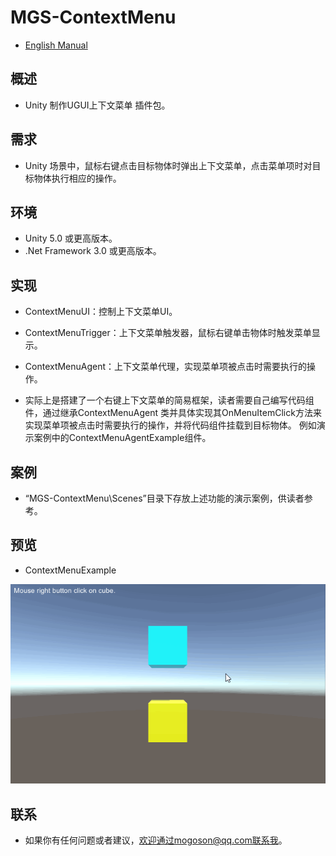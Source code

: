 ﻿# MGS-ContextMenu
- [English Manual](./README.md)

## 概述
- Unity 制作UGUI上下文菜单 插件包。

## 需求
- Unity 场景中，鼠标右键点击目标物体时弹出上下文菜单，点击菜单项时对目标物体执行相应的操作。

## 环境
- Unity 5.0 或更高版本。
- .Net Framework 3.0 或更高版本。

## 实现
- ContextMenuUI：控制上下文菜单UI。
- ContextMenuTrigger：上下文菜单触发器，鼠标右键单击物体时触发菜单显示。
- ContextMenuAgent：上下文菜单代理，实现菜单项被点击时需要执行的操作。

- 实际上是搭建了一个右键上下文菜单的简易框架，读者需要自己编写代码组件，通过继承ContextMenuAgent
  类并具体实现其OnMenuItemClick方法来实现菜单项被点击时需要执行的操作，并将代码组件挂载到目标物体。
  例如演示案例中的ContextMenuAgentExample组件。

## 案例
- “MGS-ContextMenu\Scenes”目录下存放上述功能的演示案例，供读者参考。

## 预览
- ContextMenuExample

![ContextMenuExample](./Attachments/README_Image/ContextMenuExample.gif)

## 联系
- 如果你有任何问题或者建议，欢迎通过mogoson@qq.com联系我。